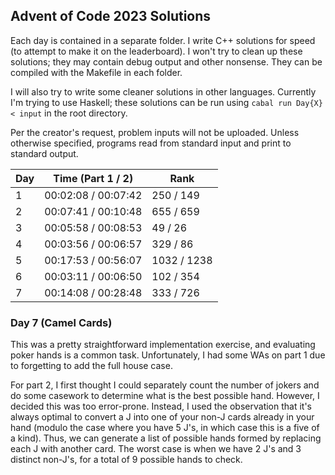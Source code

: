 ## Advent of Code 2023 Solutions

Each day is contained in a separate folder.
I write C++ solutions for speed (to attempt to make it on the leaderboard). I won't try to clean up these solutions; they may contain debug output and other nonsense. They can be compiled with the Makefile in each folder.

I will also try to write some cleaner solutions in other languages.
Currently I'm trying to use Haskell; these solutions can be run using `cabal run Day{X} < input` in the root directory.

Per the creator's request, problem inputs will not be uploaded.
Unless otherwise specified, programs read from standard input and print to standard output.

| Day | Time (Part 1 / 2)    | Rank          |
|-----|----------------------|---------------|
| 1   | 00:02:08 / 00:07:42  |  250 /  149   | 
| 2   | 00:07:41 / 00:10:48  |  655 /  659   |
| 3   | 00:05:58 / 00:08:53  |   49 /   26   |
| 4   | 00:03:56 / 00:06:57  |  329 /   86   |
| 5   | 00:17:53 / 00:56:07  | 1032 / 1238   |
| 6   | 00:03:11 / 00:06:50  |  102 /  354   |
| 7   | 00:14:08 / 00:28:48  |  333 /  726   |

### Day 7 (Camel Cards)

This was a pretty straightforward implementation exercise, and evaluating poker hands is a common task.
Unfortunately, I had some WAs on part 1 due to forgetting to add the full house case.

For part 2, I first thought I could separately count the number of jokers and do some casework to determine what is the best possible hand.
However, I decided this was too error-prone. Instead, I used the observation that it's always optimal to convert a J into one of your non-J cards already in your hand (modulo the case where you have 5 J's, in which case this is a five of a kind). Thus, we can generate a list of possible hands formed by replacing each J with another card.
The worst case is when we have 2 J's and 3 distinct non-J's, for a total of 9 possible hands to check.
